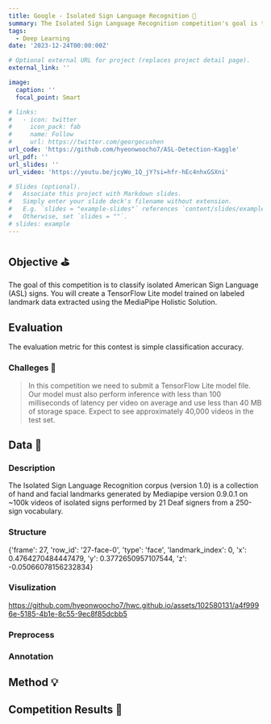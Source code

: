 ```yaml
---
title: Google - Isolated Sign Language Recognition 🥈
summary: The Isolated Sign Language Recognition competition's goal is to classify isolated American Sign Language (ASL) signs. This is my Silver Medal solution. 
tags:
  - Deep Learning
date: '2023-12-24T00:00:00Z'

# Optional external URL for project (replaces project detail page).
external_link: ''

image:
  caption: ''
  focal_point: Smart

# links:
#   - icon: twitter
#     icon_pack: fab
#     name: Follow
#     url: https://twitter.com/georgecushen
url_code: 'https://github.com/hyeonwoocho7/ASL-Detection-Kaggle'
url_pdf: ''
url_slides: ''
url_video: 'https://youtu.be/jcyWo_1Q_jY?si=hfr-hEc4nhxGSXni'

# Slides (optional).
#   Associate this project with Markdown slides.
#   Simply enter your slide deck's filename without extension.
#   E.g. `slides = "example-slides"` references `content/slides/example-slides.md`.
#   Otherwise, set `slides = ""`.
# slides: example
---
```


## Objective ⛳️
The goal of this competition is to classify isolated American Sign Language (ASL) signs. You will create a TensorFlow Lite model trained on labeled landmark data extracted using the MediaPipe Holistic Solution.

## Evaluation
The evaluation metric for this contest is simple classification accuracy.

### Challeges 🤔
> In this competition we need to submit a TensorFlow Lite model file. Our model must also perform inference with less than 100 milliseconds of latency per video on average and use less than 40 MB of storage space. Expect to see approximately 40,000 videos in the test set. 


## Data 📝
### Description
The Isolated Sign Language Recognition corpus (version 1.0) is a collection of hand and facial landmarks generated by Mediapipe version 0.9.0.1 on ~100k videos of isolated signs performed by 21 Deaf signers from a 250-sign vocabulary.
### Structure
{'frame': 27, 'row_id': '27-face-0', 'type': 'face', 'landmark_index': 0, 'x': 0.4764270484447479, 'y': 0.3772650957107544, 'z': -0.05066078156232834}

### Visulization
https://github.com/hyeonwoocho7/hwc.github.io/assets/102580131/a4f9996e-5185-4b1e-8c55-9ec8f85dcbb5



### Preprocess

### Annotation




## Method 💡


## Competition Results 🥈


